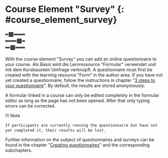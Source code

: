 # Course Element "Survey" {: #course_element_survey}

![survey icon](assets/formular_434343_64.png)

With the course element "Survey" you can add an online questionnaire to your
course. Als Basis wird die Lernressource "Formular" verwendet und mit dem Kursbaustein Umfrage verknüpft. 
A questionnaire must
first be created with the learning resource "Form" in the author area. If you
have not yet created a questionnaire, follow the instructions in chapter "[3 steps to your questionnaire](../forms/Three_Steps_to_your_Form.md)". By default, the results are stored anonymously. 

A formular linked in a course can only be edited completely in the formular
editor as long as the page has not been opened. After that only typing errors
can be corrected.

!!! Note 

    If participants are currently running the questionnaire but have not yet completed it, their results will be lost.

Further information on the subject of questionnaires and surveys can be found
in the chapter "[Creating questionnaires](../forms/Form_editor_Questionnaire_editor.md)" and
the corresponding subchapters.
